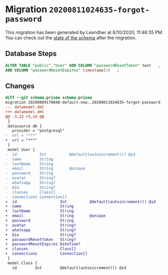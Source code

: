 # Migration `20200811024635-forgot-password`

This migration has been generated by Leandher at 8/10/2020, 11:46:35 PM.
You can check out the [state of the schema](./schema.prisma) after the migration.

## Database Steps

```sql
ALTER TABLE "public"."User" ADD COLUMN "passwordResetToken" text   ,
ADD COLUMN "passwordResetExpires" timestamp(3)   ;
```

## Changes

```diff
diff --git schema.prisma schema.prisma
migration 20200809170848-default-now..20200811024635-forgot-password
--- datamodel.dml
+++ datamodel.dml
@@ -3,22 +3,24 @@
 }
 datasource db {
   provider = "postgresql"
-  url = "***"
+  url = "***"
 }
 model User {
-  id          Int          @default(autoincrement()) @id
-  name        String
-  lastName    String
-  email       String       @unique
-  password    String
-  avatar      String?
-  whatsapp    String?
-  bio         String?
-  classes     Class[]
-  connections Connection[]
+  id                   Int          @default(autoincrement()) @id
+  name                 String
+  lastName             String
+  email                String       @unique
+  password             String
+  avatar               String?
+  whatsapp             String?
+  bio                  String?
+  passwordResetToken   String?
+  passwordResetExpires DateTime?
+  classes              Class[]
+  connections          Connection[]
 }
 model Class {
   id        Int        @default(autoincrement()) @id
```



